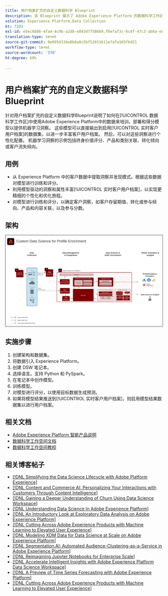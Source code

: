 ```yaml
---
title: 用户档案扩充的自定义数据科学 Blueprint
description: 该 Blueprint 展示了 Adobe Experience Platform 的数据科学工作区如何使用 Adobe Experience Platform 中的数据来对模型进行训练、部署和评分以提供机器学习洞察。
solution: Experience Platform,Data Collection
kt: 7203
exl-id: e5ec6886-4fa4-4c9b-a2d8-e843d7758669,f0efaf3c-6c4f-47c3-ab8a-e8e146dd071c
translation-type: tm+mt
source-git-commit: 9e0954334e8b8a8c5bf52651611e7afa165f6d21
workflow-type: tm+mt
source-wordcount: '370'
ht-degree: 69%

---
```


# 用户档案扩充的自定义数据科学 Blueprint

针对用户档案扩充的自定义数据科学Blueprint说明了如何在[!UICONTROL 数据科学工作区]中使用Adobe Experience Platform中的数据来培训、部署和得分模型以提供机器学习洞察。 这些模型可以直接输出到启用[!UICONTROL 实时客户用户档案]的数据集，以进一步丰富客户用户档案。 然后，可以对这些洞察进行个性化配置。 机器学习洞察的示例包括终身价值评分、产品和类别关联、转化倾向或客户流失倾向。

## 用例

* 从 Experience Platform 中的客户数据中提取洞察并发现模式。根据这些数据对模型进行训练和评分。
* 利用模型驱动的洞察和属性丰富[!UICONTROL 实时客户用户档案]，以实现更精细的个性化和优化旅程。
* 对模型进行训练和评分，以确定客户洞察，如客户存留期值、转化或参与倾向、产品和内容关联，以及参与分数。

## 架构

<img src="assets/data_science.svg" alt="用户档案扩充的自定义数据科学 Blueprint 的参考架构" style="border:1px solid #4a4a4a" />

## 实施步骤

1. 创建架构和数据集。
1. 将数据引入 Experience Platform。
1. 创建 DSW 笔记本。
1. 选择语言。支持 Python 和 PySpark。
1. 在笔记本中创作模型。
1. 训练模型。
1. 对模型进行评分，以使用目标数据生成预测。
1. 如果将模型结果推送到[!UICONTROL 实时客户用户档案]，则启用模型结果数据集以进行用户档案。

## 相关文档

* [Adobe Experience Platform 智能产品说明](https://helpx.adobe.com/cn/legal/product-descriptions/adobe-experience-platform-intelligence---product-description.html)
* [数据科学工作空间文档](https://experienceleague.adobe.com/docs/experience-platform/data-science-workspace/home.html?lang=zh-Hans)
* [数据科学工作空间教程](https://experienceleague.adobe.com/docs/platform-learn/tutorials/data-science-workspace/understanding-data-science-workspace.html?lang=zh-Hans)

## 相关博客帖子

* [[!DNL Simplifying the Data Science Lifecycle with Adobe Platform Experience]](https://medium.com/adobetech/simplifying-the-data-science-lifecycle-with-adobe-platform-experience-8ea4f056d82f)
* [[!DNL Content and Commerce AI: Personalizing Your Interactions with Customers Through Content Intelligence]](https://medium.com/adobetech/content-and-commerce-ai-personalizing-your-interactions-with-customers-through-content-intelligence-dc182601deab)
* [[!DNL Gaining a Deeper Understanding of Churn Using Data Science Workspace]](https://medium.com/adobetech/gaining-a-deeper-understanding-of-churn-using-data-science-workspace-18a2190e0cf3)
* [[!DNL Understanding Data Science In Adobe Experience Platform]](https://medium.com/adobetech/understanding-data-science-in-adobe-experience-platform-5bce5a17b42)
* [[!DNL An Introductory Look at Exploratory Data Analysis on Adobe Experience Platform]](https://medium.com/adobetech/an-introductory-look-at-exploratory-data-analysis-on-adobe-experience-platform-1bfce7501d9a)
* [[!DNL Cutting Across Adobe Experience Products with Machine Learning to Elevated User Experience]](https://medium.com/adobetech/cutting-across-adobe-experience-products-with-machine-learning-to-elevated-user-experience-7c85000510d1)
* [[!DNL Modeling XDM Data for Data Science at Scale on Adobe Experience Platform]](https://medium.com/adobetech/modeling-xdm-data-for-data-science-at-scale-on-adobe-experience-platform-222bb2a6dbf7)
* [[!DNL Segmentation.AI: Automated Audience-Clustering-as-a-Service in Adobe Experience Platform]](https://medium.com/adobetech/segmentation-ai-automated-audience-clustering-as-a-service-in-adobe-experience-platform-261f4099462c)
* [[!DNL Reimagining Jupyter Notebooks for Enterprise Scale]](https://medium.com/adobetech/reimagining-jupyter-notebooks-for-enterprise-scale-8bc6340d504a)
* [[!DNL Accelerate Intelligent Insights with Adobe Experience Platform Data Science Workspace]](https://medium.com/adobetech/accelerate-intelligent-insights-with-adobe-experience-platform-data-science-workspace-89538bacbbea)
* [[!DNL A Preview of Time Series Forecasting with Adobe Experience Platform]](https://medium.com/adobetech/preview-of-time-series-forecasting-with-adobe-experience-platform-38a2fc778e89)
* [[!DNL Cutting Across Adobe Experience Products with Machine Learning to Elevated User Experience]](https://medium.com/adobetech/cutting-across-adobe-experience-products-with-machine-learning-to-elevated-user-experience-7c85000510d1)
